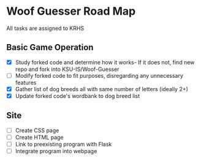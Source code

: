 # Woof Guesser Road Map
All tasks are assigned to KRHS

## Basic Game Operation
- [x] Study forked code and determine how it works- If it does not, find new repo and fork into KSU-IS/Woof-Guesser
- [ ] Modify forked code to fit purposes, disregarding any unnecessary features
- [x] Gather list of dog breeds all with same number of letters (ideally 2+)
- [x] Update forked code's wordbank to dog breed list

## Site
- [ ] Create CSS page
- [ ] Create HTML page
- [ ] Link to preexisting program with Flask
- [ ] Integrate program into webpage
